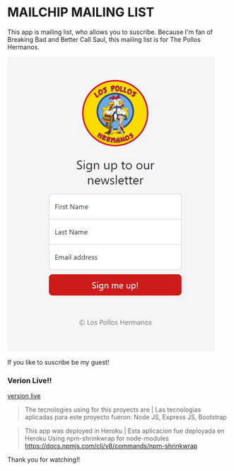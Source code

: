 # MAILCHIP MAILING LIST

This app is mailing list, who allows you to suscribe. Because I'm fan of Breaking Bad and Better Call Saul, this mailing list is for The Pollos Hermanos.

![pantalla](public/images/captura-pantalla.png)

If you like to suscribe be my guest!

### Verion Live!!
[version live](https://mailchimpapp01.herokuapp.com/) 

> The tecnologies using for this proyects are | Las tecnologias aplicadas para este proyecto fueron:
> Node JS, Express JS, Bootstrap

> This app was deployed in Heroku | Esta aplicacion fue deployada en Heroku
> Using npm-shrinkwrap for node-modules https://docs.npmjs.com/cli/v8/commands/npm-shrinkwrap

Thank you for watching!!



